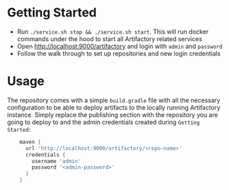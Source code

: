 # Getting Started
* Run `./service.sh stop && ./service.sh start`. This will run docker commands under the hood to start all Artifactory related services
* Open [http://localhost:9000/artifactory](http://localhost:9000/artifactory) and login with `admin` and `password`
* Follow the walk through to set up repositories and new login credentials

# Usage
The repository comes with a simple `build.gradle` file with all the necessary configuration to be able to deploy artifacts to the locally running
Artifactory instance. Simply replace the publishing section with the repository you are going to deploy to and the admin credentials created 
during `Getting Started`:
```groovy
    maven {
      url 'http://localhost:9000/artifactory/<repo-name>'
      credentials {
        username 'admin'
        password '<admin-password>'
      }
    }
```
